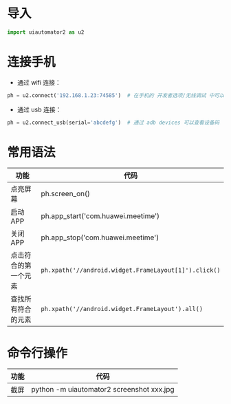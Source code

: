 # 导入

```python
import uiautomator2 as u2
```

# 连接手机

* 通过 wifi 连接：

```python
ph = u2.connect('192.168.1.23:74585')  # 在手机的 开发者选项/无线调试 中可以查看调试地址
```

* 通过 usb 连接：

```python
ph = u2.connect_usb(serial='abcdefg')  # 通过 adb devices 可以查看设备码
```

# 常用语法

| 功能                 | 代码                                                    |
| -------------------- | ------------------------------------------------------- |
| 点亮屏幕             | ph.screen_on()                                          |
| 启动APP              | ph.app_start('com.huawei.meetime')                      |
| 关闭APP              | ph.app_stop('com.huawei.meetime')                       |
| 点击符合的第一个元素 | `ph.xpath('//android.widget.FrameLayout[1]').click()` |
| 查找所有符合的元素   | `ph.xpath('//android.widget.FrameLayout').all()`      |

# 命令行操作

| 功能 | 代码                                      |
| ---- | ----------------------------------------- |
| 截屏 | python -m uiautomator2 screenshot xxx.jpg |

